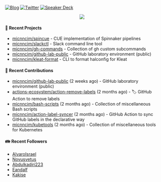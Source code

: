 [![Blog](https://img.shields.io/badge/Blog-0?style=flat-square&logo=gatsby&color=181717&logoColor=white)](https://micnncim.com)
[![Twitter](https://img.shields.io/badge/Twitter-0?style=flat-square&logo=twitter&color=1DA1F2&logoColor=white)](https://twitter.com/micnncim)
[![Speaker Deck](https://img.shields.io/badge/Speaker_Deck-0?style=flat-square&logo=speaker-deck&color=009287&logoColor=white)](https://speakerdeck.com/micnncim)

<p align="center">
<img src="https://github-readme-stats.vercel.app/api?username=micnncim&show_icons=true&count_private=true" />
</p>

#### 🍎 Recent Projects

- [micnncim/spincue](https://github.com/micnncim/spincue) - CUE implementation of Spinnaker pipelines
- [micnncim/slackctl](https://github.com/micnncim/slackctl) - Slack command line tool
- [micnncim/gh-commands](https://github.com/micnncim/gh-commands) - Collection of gh custom subcommands
- [micnncim/github-lab-public](https://github.com/micnncim/github-lab-public) - GitHub laboratory environment (public)
- [micnncim/kleat-format](https://github.com/micnncim/kleat-format) - CLI to format halconfig for Kleat

#### 🌱 Recent Contributions

- [micnncim/github-lab-public](https://github.com/micnncim/github-lab-public) (2 weeks ago) - GitHub laboratory environment (public)
- [actions-ecosystem/action-remove-labels](https://github.com/actions-ecosystem/action-remove-labels) (2 months ago) - 🏷️ GitHub Action to remove labels
- [micnncim/bash-scripts](https://github.com/micnncim/bash-scripts) (2 months ago) - Collection of miscellaneous Bash scripts
- [micnncim/action-label-syncer](https://github.com/micnncim/action-label-syncer) (2 months ago) - GitHub Action to sync GitHub labels in the declarative way
- [micnncim/kubetools](https://github.com/micnncim/kubetools) (2 months ago) - Collection of miscellaneous tools for Kubernetes

#### 👪  Recent Followers

- [AlvaroIsrael](https://github.com/AlvaroIsrael)
- [Novusvetus](https://github.com/Novusvetus)
- [Abdulkadiri223](https://github.com/Abdulkadiri223)
- [Eandalf](https://github.com/Eandalf)
- [Kakise](https://github.com/Kakise)
